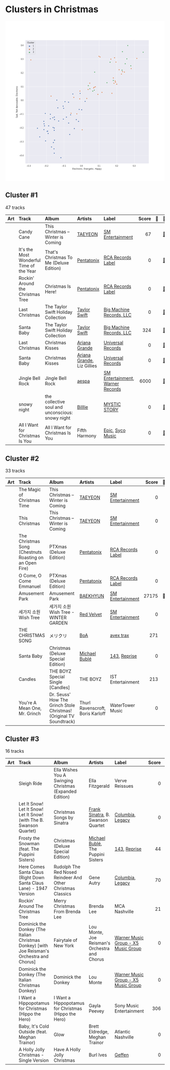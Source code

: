 # Clusters in Christmas

![Comparison of Cluster](../../../images/playlists/christmas/clusters/clusters_scatter.png)

## Cluster #1

47 tracks

| Art | Track | Album | Artists | Label | Score | 💚 | 🔗 |
|:---|:---|:---|:---|:---|---:|:---|:---|
| <img src="https://i.scdn.co/image/ab67616d0000b273ff45701e8447016848c70485" alt="" width="50" /> | Candy Cane | This Christmas – Winter is Coming | [TAEYEON](../../../../artists/taeyeon/overview.md) | [SM Entertainment](../../../../labels/sm_entertainment) | 67 | | [🔗](https://open.spotify.com/track/1SO3jE0lOysjtylF6y3FWt) |
| <img src="https://i.scdn.co/image/ab67616d0000b273e0283afa7dd6c6ac806fb67c" alt="" width="50" /> | It's the Most Wonderful Time of the Year | That's Christmas To Me (Deluxe Edition) | [Pentatonix](../../../../artists/pentatonix/overview.md) | [RCA Records Label](../../../../labels/rca_records_label) | 0 | | [🔗](https://open.spotify.com/track/4DXJt41B9ZPh3UmxiPkBT0) |
| <img src="https://i.scdn.co/image/ab67616d0000b273289f002ddb42e30363a0d445" alt="" width="50" /> | Rockin' Around the Christmas Tree | Christmas Is Here! | [Pentatonix](../../../../artists/pentatonix/overview.md) | [RCA Records Label](../../../../labels/rca_records_label) | 0 | | [🔗](https://open.spotify.com/track/3Fu6XvAT5yjzO8GMcvuM1s) |
| <img src="https://i.scdn.co/image/ab67616d0000b2732a0face7d69df61c20a6db2b" alt="" width="50" /> | Last Christmas | The Taylor Swift Holiday Collection | [Taylor Swift](../../../../artists/taylor_swift/overview.md) | [Big Machine Records, LLC](../../../../labels/big_machine_records) | 0 | | [🔗](https://open.spotify.com/track/2IprIjGNRlj3TfqUWCAo0C) |
| <img src="https://i.scdn.co/image/ab67616d0000b2732a0face7d69df61c20a6db2b" alt="" width="50" /> | Santa Baby | The Taylor Swift Holiday Collection | [Taylor Swift](../../../../artists/taylor_swift/overview.md) | [Big Machine Records, LLC](../../../../labels/big_machine_records) | 324 | | [🔗](https://open.spotify.com/track/71IScwIe7bcIlpnlkbKVQw) |
| <img src="https://i.scdn.co/image/ab67616d0000b2730c053ee476f7ce576369241e" alt="" width="50" /> | Last Christmas | Christmas Kisses | [Ariana Grande](../../../../artists/ariana_grande/overview.md) | [Universal Records](../../../../labels/universal_music_llc) | 0 | | [🔗](https://open.spotify.com/track/5xDrO9DEDJGUQGfyoHvgDJ) |
| <img src="https://i.scdn.co/image/ab67616d0000b2730c053ee476f7ce576369241e" alt="" width="50" /> | Santa Baby | Christmas Kisses | [Ariana Grande](../../../../artists/ariana_grande/overview.md), Liz Gillies | [Universal Records](../../../../labels/universal_music_llc) | 0 | | [🔗](https://open.spotify.com/track/6YJdPrH3i2POzu7hdHIRrb) |
| <img src="https://i.scdn.co/image/ab67616d0000b2731ca13e5d59a3a25e68fd7764" alt="" width="50" /> | Jingle Bell Rock | Jingle Bell Rock | [aespa](../../../../artists/aespa/overview.md) | [SM Entertainment](../../../../labels/sm_entertainment), [Warner Records](../../../../labels/warner_records) | 6000 | | [🔗](https://open.spotify.com/track/0ijCESscFXtRc0dtDgu1Uv) |
| <img src="https://i.scdn.co/image/ab67616d0000b273eca5679f2e7cab0dd314fce3" alt="" width="50" /> | snowy night | the collective soul and unconscious: snowy night | [Billlie](../../../../artists/billlie/overview.md) | [MYSTIC STORY](../../../../labels/mystic_story) | 0 | | [🔗](https://open.spotify.com/track/7ajApbhtm75giJ9Sj6qRnO) |
| <img src="https://i.scdn.co/image/ab67616d0000b2732f4cea1bf125a287a42c5d4f" alt="" width="50" /> | All I Want for Christmas Is You | All I Want for Christmas Is You | Fifth Harmony | [Epic](../../../../labels/epic), [Syco Music](../../../../labels/syco_music) | 0 | | [🔗](https://open.spotify.com/track/71wZ1KJdXSa5hC51kvGBL2) |
## Cluster #2

33 tracks

| Art | Track | Album | Artists | Label | Score | 💚 | 🔗 |
|:---|:---|:---|:---|:---|---:|:---|:---|
| <img src="https://i.scdn.co/image/ab67616d0000b273ff45701e8447016848c70485" alt="" width="50" /> | The Magic of Christmas Time | This Christmas – Winter is Coming | [TAEYEON](../../../../artists/taeyeon/overview.md) | [SM Entertainment](../../../../labels/sm_entertainment) | 0 | | [🔗](https://open.spotify.com/track/35OjjtMHKnPdOAsEZ6M9OA) |
| <img src="https://i.scdn.co/image/ab67616d0000b273ff45701e8447016848c70485" alt="" width="50" /> | This Christmas | This Christmas – Winter is Coming | [TAEYEON](../../../../artists/taeyeon/overview.md) | [SM Entertainment](../../../../labels/sm_entertainment) | 0 | | [🔗](https://open.spotify.com/track/6eAMa0e7WCbjM7ivbAhvkq) |
| <img src="https://i.scdn.co/image/ab67616d0000b2733a58f9ec8f85fab3e17ee75e" alt="" width="50" /> | The Christmas Song (Chestnuts Roasting on an Open Fire) | PTXmas (Deluxe Edition) | [Pentatonix](../../../../artists/pentatonix/overview.md) | [RCA Records Label](../../../../labels/rca_records_label) | 0 | | [🔗](https://open.spotify.com/track/3M2xVmqG5GgthkaRJBntBk) |
| <img src="https://i.scdn.co/image/ab67616d0000b2733a58f9ec8f85fab3e17ee75e" alt="" width="50" /> | O Come, O Come Emmanuel | PTXmas (Deluxe Edition) | [Pentatonix](../../../../artists/pentatonix/overview.md) | [RCA Records Label](../../../../labels/rca_records_label) | 0 | | [🔗](https://open.spotify.com/track/4eKD9QhFqvwA4ilUAkQAbI) |
| <img src="https://i.scdn.co/image/ab67616d0000b2739c7eb20dfbb2150f55c9debd" alt="" width="50" /> | Amusement Park | Amusement Park | [BAEKHYUN](../../../../artists/baekhyun/overview.md) | [SM Entertainment](../../../../labels/sm_entertainment) | 27175 | 💚 | [🔗](https://open.spotify.com/track/1TUkEXQrskATO9SoB4QMUN) |
| <img src="https://i.scdn.co/image/ab67616d0000b2733e2194d332ceeb0ab6018b21" alt="" width="50" /> | 세가지 소원 Wish Tree | 세가지 소원 Wish Tree - WINTER GARDEN | [Red Velvet](../../../../artists/red_velvet/overview.md) | [SM Entertainment](../../../../labels/sm_entertainment) | 0 | | [🔗](https://open.spotify.com/track/3wtDVPGUMTHgsVdpr9uYin) |
| <img src="https://i.scdn.co/image/ab67616d0000b2731320580741caccf7a285ebc3" alt="" width="50" /> | THE CHRISTMAS SONG | メリクリ | [BoA](../../../../artists/boa/overview.md) | [avex trax](../../../../labels/avex_trax) | 271 | | [🔗](https://open.spotify.com/track/5K7s4e0uakvrNmBxclGhDZ) |
| <img src="https://i.scdn.co/image/ab67616d0000b273119e4094f07a8123b471ac1d" alt="" width="50" /> | Santa Baby | Christmas (Deluxe Special Edition) | [Michael Bublé](../../../../artists/michael_bublé/overview.md) | [143](../../../../labels/143), [Reprise](../../../../labels/reprise) | 0 | | [🔗](https://open.spotify.com/track/3m2gfwcxl77ojJTWH3wZkb) |
| <img src="https://i.scdn.co/image/ab67616d0000b273e24237521fd72dfa162ccefe" alt="" width="50" /> | Candles | THE BOYZ Special Single [Candles] | THE BOYZ | IST Entertainment | 213 | | [🔗](https://open.spotify.com/track/5vT3UDjwJt87muaqyLW13W) |
| <img src="https://i.scdn.co/image/ab67616d0000b27379157283898948a867d98344" alt="" width="50" /> | You're A Mean One, Mr. Grinch | Dr. Seuss' How The Grinch Stole Christmas! (Original TV Soundtrack) | Thurl Ravenscroft, Boris Karloff | WaterTower Music | 0 | | [🔗](https://open.spotify.com/track/4qP2V09IpTct5A1ZSnr1zh) |
## Cluster #3

16 tracks

| Art | Track | Album | Artists | Label | Score | 💚 | 🔗 |
|:---|:---|:---|:---|:---|---:|:---|:---|
| <img src="https://i.scdn.co/image/ab67616d0000b27356849c42c652a7e4025fd6eb" alt="" width="50" /> | Sleigh Ride | Ella Wishes You A Swinging Christmas (Expanded Edition) | Ella Fitzgerald | Verve Reissues | 0 | | [🔗](https://open.spotify.com/track/4ukUoXLuFzMixyZyabSGc4) |
| <img src="https://i.scdn.co/image/ab67616d0000b273df1066335619efa75889bcfc" alt="" width="50" /> | Let It Snow! Let It Snow! Let It Snow! (with The B. Swanson Quartet) | Christmas Songs by Sinatra | [Frank Sinatra](../../../../artists/frank_sinatra/overview.md), B. Swanson Quartet | [Columbia](../../../../labels/columbia), [Legacy](../../../../labels/legacy) | 0 | | [🔗](https://open.spotify.com/track/4kKdvXD0ez7jp1296JmAts) |
| <img src="https://i.scdn.co/image/ab67616d0000b273119e4094f07a8123b471ac1d" alt="" width="50" /> | Frosty the Snowman (feat. The Puppini Sisters) | Christmas (Deluxe Special Edition) | [Michael Bublé](../../../../artists/michael_bublé/overview.md), The Puppini Sisters | [143](../../../../labels/143), [Reprise](../../../../labels/reprise) | 44 | | [🔗](https://open.spotify.com/track/27TJMHguLnuW3y2UPqXeC2) |
| <img src="https://i.scdn.co/image/ab67616d0000b27335e9a6f6a1eded2062526499" alt="" width="50" /> | Here Comes Santa Claus (Right Down Santa Claus Lane) - 1947 Version | Rudolph The Red Nosed Reindeer And Other Christmas Classics | Gene Autry | [Columbia](../../../../labels/columbia), [Legacy](../../../../labels/legacy) | 70 | | [🔗](https://open.spotify.com/track/25leEEaz1gIpp7o21Fqyjo) |
| <img src="https://i.scdn.co/image/ab67616d0000b2737845f74d6db14b400fa61cd3" alt="" width="50" /> | Rockin' Around The Christmas Tree | Merry Christmas From Brenda Lee | Brenda Lee | MCA Nashville | 21 | | [🔗](https://open.spotify.com/track/2EjXfH91m7f8HiJN1yQg97) |
| <img src="https://i.scdn.co/image/ab67616d0000b273fec199ea327123ad967a3946" alt="" width="50" /> | Dominick the Donkey (The Italian Christmas Donkey) [with Joe Reisman's Orchestra and Chorus] | Fairytale of New York | Lou Monte, Joe Reisman's Orchestra and Chorus | [Warner Music Group - X5 Music Group](../../../../labels/warner_music_group_-_x5_music_group) | 0 | | [🔗](https://open.spotify.com/track/4EjOn21ToBHzjVnd6rqSyr) |
| <img src="https://i.scdn.co/image/ab67616d0000b27305be7d29c5441585390b580f" alt="" width="50" /> | Dominick the Donkey (The Italian Christmas Donkey) | Dominick the Donkey | Lou Monte | [Warner Music Group - X5 Music Group](../../../../labels/warner_music_group_-_x5_music_group) | 0 | | [🔗](https://open.spotify.com/track/7kWD5fzU9Pkux4TQ5V5F3S) |
| <img src="https://i.scdn.co/image/ab67616d0000b27315757bbb97b673b118e23871" alt="" width="50" /> | I Want a Hippopotamus for Christmas (Hippo the Hero) | I Want a Hippopotamus for Christmas (Hippo the Hero) | Gayla Peevey | Sony Music Entertainment | 306 | | [🔗](https://open.spotify.com/track/5P8Xvy5tzhmfyfA6GplQ8h) |
| <img src="https://i.scdn.co/image/ab67616d0000b27387b3fbe945e07da0e7af5e88" alt="" width="50" /> | Baby, It's Cold Outside (feat. Meghan Trainor) | Glow | Brett Eldredge, Meghan Trainor | Atlantic Nashville | 0 | | [🔗](https://open.spotify.com/track/5Q2P43CJra0uRAogjHyJDK) |
| <img src="https://i.scdn.co/image/ab67616d0000b273a9dfe5788911744490bfb431" alt="" width="50" /> | A Holly Jolly Christmas - Single Version | Have A Holly Jolly Christmas | Burl Ives | [Geffen](../../../../labels/geffen) | 0 | | [🔗](https://open.spotify.com/track/65Q2mv3UlVi9eO70OpsmSe) |